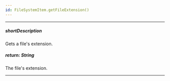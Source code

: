 ```yaml
---
id: FileSystemItem.getFileExtension()
---
```

---
##### shortDescription
Gets a file's extension.

##### return: String
The file's extension.

---
